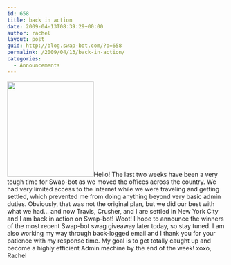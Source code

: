 ```yaml
---
id: 658
title: back in action
date: 2009-04-13T08:39:29+00:00
author: rachel
layout: post
guid: http://blog.swap-bot.com/?p=658
permalink: /2009/04/13/back-in-action/
categories:
  - Announcements
---
```

<img src="http://blog.swap-bot.com/wp-content/uploads/2009/04/crusherboxes.jpg" alt="" title="crusherboxes" width="200" height="220" class="alignleft size-full wp-image-659" />Hello! The last two weeks have been a very tough time for Swap-bot as we moved the offices across the country. We had very limited access to the internet while we were traveling and getting settled, which prevented me from doing anything beyond very basic admin duties. Obviously, that was not the original plan, but we did our best with what we had&#8230; and now Travis, Crusher, and I are settled in New York City and I am back in action on Swap-bot! Woot! I hope to announce the winners of the most recent Swap-bot swag giveaway later today, so stay tuned. I am also working my way through back-logged email and I thank you for your patience with my response time. My goal is to get totally caught up and become a highly efficient Admin machine by the end of the week! xoxo, Rachel